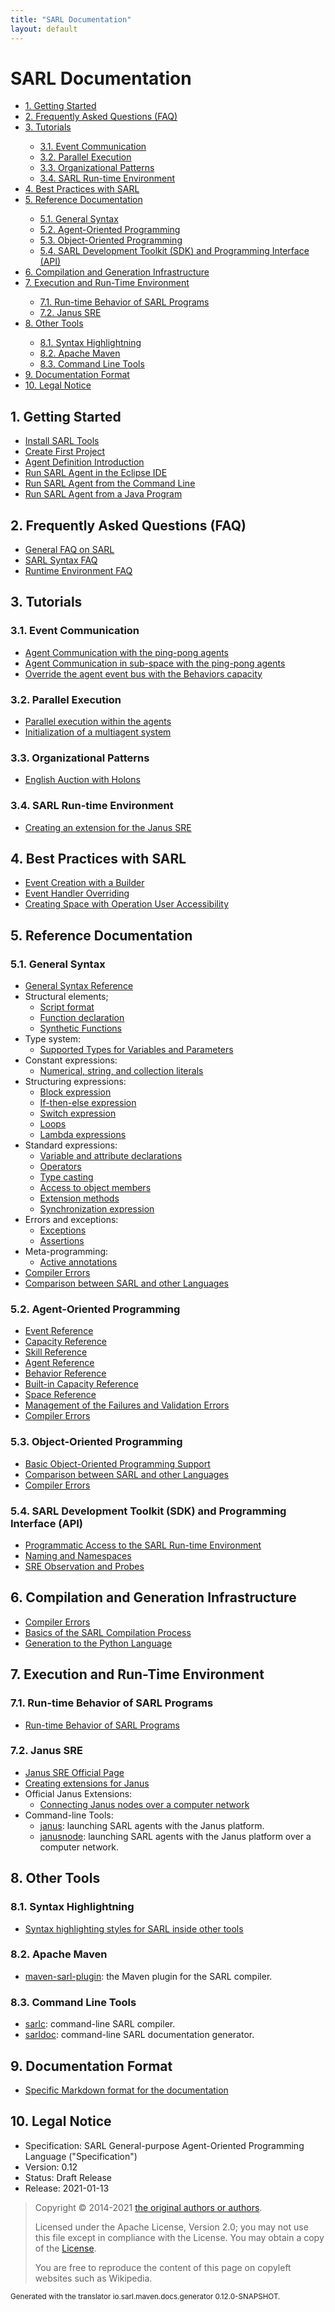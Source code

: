 ```yaml
---
title: "SARL Documentation"
layout: default
---
```


# SARL Documentation


<ul class="page_outline" id="page_outline">

<li><a href="#1-getting-started">1. Getting Started</a></li>
<li><a href="#2-frequently-asked-questions-faq">2. Frequently Asked Questions (FAQ)</a></li>
<li><a href="#3-tutorials">3. Tutorials</a></li>
<ul>
  <li><a href="#31-event-communication">3.1. Event Communication</a></li>
  <li><a href="#32-parallel-execution">3.2. Parallel Execution</a></li>
  <li><a href="#33-organizational-patterns">3.3. Organizational Patterns</a></li>
  <li><a href="#34-sarl-run-time-environment">3.4. SARL Run-time Environment</a></li>
</ul>
<li><a href="#4-best-practices-with-sarl">4. Best Practices with SARL</a></li>
<li><a href="#5-reference-documentation">5. Reference Documentation</a></li>
<ul>
  <li><a href="#51-general-syntax">5.1. General Syntax</a></li>
  <li><a href="#52-agent-oriented-programming">5.2. Agent-Oriented Programming</a></li>
  <li><a href="#53-object-oriented-programming">5.3. Object-Oriented Programming</a></li>
  <li><a href="#54-sarl-development-toolkit-sdk-and-programming-interface-api">5.4. SARL Development Toolkit (SDK) and Programming Interface (API)</a></li>
</ul>
<li><a href="#6-compilation-and-generation-infrastructure">6. Compilation and Generation Infrastructure</a></li>
<li><a href="#7-execution-and-run-time-environment">7. Execution and Run-Time Environment</a></li>
<ul>
  <li><a href="#71-run-time-behavior-of-sarl-programs">7.1. Run-time Behavior of SARL Programs</a></li>
  <li><a href="#72-janus-sre">7.2. Janus SRE</a></li>
</ul>
<li><a href="#8-other-tools">8. Other Tools</a></li>
<ul>
  <li><a href="#81-syntax-highlightning">8.1. Syntax Highlightning</a></li>
  <li><a href="#82-apache-maven">8.2. Apache Maven</a></li>
  <li><a href="#83-command-line-tools">8.3. Command Line Tools</a></li>
</ul>
<li><a href="#9-documentation-format">9. Documentation Format</a></li>
<li><a href="#10-legal-notice">10. Legal Notice</a></li>

</ul>


## 1. Getting Started

* [Install SARL Tools](./gettingstarted/InstallSARLTools.html)
* [Create First Project](./gettingstarted/CreateFirstProject.html)
* [Agent Definition Introduction](./gettingstarted/AgentIntroduction.html)
* [Run SARL Agent in the Eclipse IDE](./gettingstarted/RunSARLAgentEclipse.html)
* [Run SARL Agent from the Command Line](./gettingstarted/RunSARLAgentCLI.html)
* [Run SARL Agent from a Java Program](./gettingstarted/RunSARLAgentJava.html)

## 2. Frequently Asked Questions (FAQ)

* [General FAQ on SARL](./faq/GeneralFAQ.html)
* [SARL Syntax FAQ](./faq/SyntaxFAQ.html)
* [Runtime Environment FAQ](./faq/RuntimeEnvironmentFAQ.html)

## 3. Tutorials

### 3.1. Event Communication

* [Agent Communication with the ping-pong agents](./tutorials/PingPong.html)
* [Agent Communication in sub-space with the ping-pong agents](./tutorials/PingPongSpace.html)
* [Override the agent event bus with the Behaviors capacity](./tutorials/EventBusOverrideWithCapacity.html)

### 3.2. Parallel Execution

* [Parallel execution within the agents](./tutorials/ParallelExecution.html)
* [Initialization of a multiagent system](./tutorials/MASInitialization.html)

### 3.3. Organizational Patterns

* [English Auction with Holons](./tutorials/HolonicAuction.html)

### 3.4. SARL Run-time Environment

* [Creating an extension for the Janus SRE](./tutorials/SreExtension.html)

## 4. Best Practices with SARL

* [Event Creation with a Builder](./bestpractices/EventBuilder.html)
* [Event Handler Overriding](./bestpractices/EventHandlerOverriding.html)
* [Creating Space with Operation User Accessibility](./bestpractices/SpaceWithCallerIdentity.html)

## 5. Reference Documentation

### 5.1. General Syntax

* [General Syntax Reference](./reference/GeneralSyntax.html)
* Structural elements;
	* [Script format](./reference/general/Script.html)
	* [Function declaration](./reference/general/FuncDecls.html)
	* [Synthetic Functions](./reference/general/SyntheticFunctions.html)
* Type system:
	* [Supported Types for Variables and Parameters](./reference/general/Types.html)
* Constant expressions:
	* [Numerical, string, and collection literals](./reference/general/Literals.html)
* Structuring expressions:
	* [Block expression](./reference/general/Block.html)
	* [If-then-else expression](./reference/general/IfExpression.html)
	* [Switch expression](./reference/general/SwitchExpression.html)
	* [Loops](./reference/general/LoopExpression.html)
	* [Lambda expressions](./reference/general/Lambda.html)
* Standard expressions:
	* [Variable and attribute declarations](./reference/general/VarDecls.html)
	* [Operators](./reference/general/Operators.html)
	* [Type casting](./reference/general/Cast.html)
	* [Access to object members](./reference/general/MemberAccess.html)
	* [Extension methods](./reference/general/Extension.html)
	* [Synchronization expression](./reference/general/Synchronization.html)
* Errors and exceptions:
	* [Exceptions](./reference/general/Exception.html)
	* [Assertions](./reference/general/Assertion.html)
* Meta-programming:
	* [Active annotations](./reference/general/ActiveAnnotations.html)
* [Compiler Errors](./reference/CompilerErrors.html)
* [Comparison between SARL and other Languages](./reference/LanguageComparison.html)

### 5.2. Agent-Oriented Programming

* [Event Reference](./reference/Event.html)
* [Capacity Reference](./reference/Capacity.html)
* [Skill Reference](./reference/Skill.html)
* [Agent Reference](./reference/Agent.html)
* [Behavior Reference](./reference/Behavior.html)
* [Built-in Capacity Reference](./reference/BIC.html)
* [Space Reference](./reference/Space.html)
* [Management of the Failures and Validation Errors](./reference/Failures.html)
* [Compiler Errors](./reference/CompilerErrors.html)

### 5.3. Object-Oriented Programming

* [Basic Object-Oriented Programming Support](./reference/OOP.html)
* [Comparison between SARL and other Languages](./reference/LanguageComparison.html)
* [Compiler Errors](./reference/CompilerErrors.html)

### 5.4. SARL Development Toolkit (SDK) and Programming Interface (API)

* [Programmatic Access to the SARL Run-time Environment](./api/SRE.html)
* [Naming and Namespaces](./api/Naming.html)
* [SRE Observation and Probes](./api/Probing.html)

## 6. Compilation and Generation Infrastructure

* [Compiler Errors](./reference/CompilerErrors.html)
* [Basics of the SARL Compilation Process](./compilation/Basics.html)
* [Generation to the Python Language](./compilation/PythonGeneration.html)

## 7. Execution and Run-Time Environment

### 7.1. Run-time Behavior of SARL Programs

* [Run-time Behavior of SARL Programs](./reference/Runtime.html)

### 7.2. Janus SRE

* [Janus SRE Official Page](http://www.sarl.io/runtime/janus/index.html)
* [Creating extensions for Janus](./tutorials/SreExtension.html)
* Official Janus Extensions:
  * [Connecting Janus nodes over a computer network](./tools/JanusNetworkExtension.html)
* Command-line Tools:
  * [janus](./tools/Janus.html): launching SARL agents with the Janus platform.
  * [janusnode](./tools/Janusnode.html): launching SARL agents with the Janus platform over a computer network.

## 8. Other Tools

### 8.1. Syntax Highlightning

* [Syntax highlighting styles for SARL inside other tools](./tools/SyntaxHighlightning.html)

### 8.2. Apache Maven

* [maven-sarl-plugin](./tools/MavenSarlPlugin.html): the Maven plugin for the SARL compiler.

### 8.3. Command Line Tools

* [sarlc](./tools/Sarlc.html): command-line SARL compiler.
* [sarldoc](./tools/Sarldoc.html): command-line SARL documentation generator.

## 9. Documentation Format

* [Specific Markdown format for the documentation](./DocumentationContribution.html)


## 10. Legal Notice

* Specification: SARL General-purpose Agent-Oriented Programming Language ("Specification")
* Version: 0.12
* Status: Draft Release
* Release: 2021-01-13

> Copyright &copy; 2014-2021 [the original authors or authors](http://www.sarl.io/about/index.html).
>
> Licensed under the Apache License, Version 2.0;
> you may not use this file except in compliance with the License.
> You may obtain a copy of the [License](http://www.apache.org/licenses/LICENSE-2.0).
>
> You are free to reproduce the content of this page on copyleft websites such as Wikipedia.

<small>Generated with the translator io.sarl.maven.docs.generator 0.12.0-SNAPSHOT.</small>
